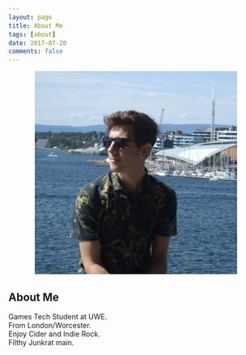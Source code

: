 ```yaml
---
layout: page
title: About Me
tags: [about]
date: 2017-07-20
comments: false
---
```

    
<center>
<figure>
        <img src="../assets/img/profilepic.jpg" class="img-circle animated rotateIn">
	
</figure>

</center>

## About Me
Games Tech Student at UWE. <br/>
From London/Worcester. <br/>
Enjoy Cider and Indie Rock. <br/>
Filthy Junkrat main. <br/>
      
